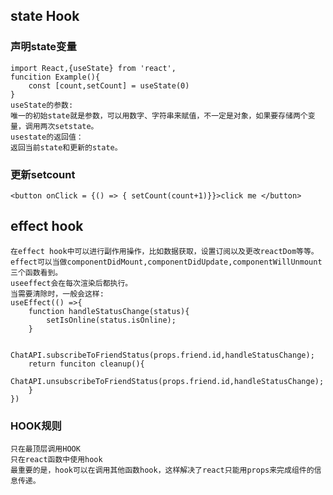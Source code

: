 ## state Hook   
### 声明state变量
    import React,{useState} from 'react',
    funcition Example(){
        const [count,setCount] = useState(0)
    }
    useState的参数:
    唯一的初始state就是参数，可以用数字、字符串来赋值，不一定是对象，如果要存储两个变量，调用两次setstate。
    usestate的返回值：
    返回当前state和更新的state。
### 更新setcount
    <button onClick = {() => { setCount(count+1)}}>click me </button>
## effect hook
    在effect hook中可以进行副作用操作，比如数据获取，设置订阅以及更改reactDom等等。
    effect可以当做componentDidMount,componentDidUpdate,componentWillUnmount三个函数看到。
    useeffect会在每次渲染后都执行。
    当需要清除时，一般会这样:
    useEffect(() =>{
        function handleStatusChange(status){
            setIsOnline(status.isOnline);
        }
        
        ChatAPI.subscribeToFriendStatus(props.friend.id,handleStatusChange);
        return funciton cleanup(){
            ChatAPI.unsubscribeToFriendStatus(props.friend.id,handleStatusChange);
        }
    })
    
### HOOK规则
    只在最顶层调用HOOK
    只在react函数中使用hook
    最重要的是，hook可以在调用其他函数hook，这样解决了react只能用props来完成组件的信息传递。
